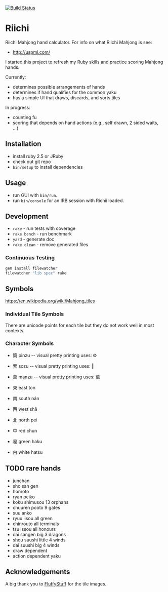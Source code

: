 [![Build Status](https://travis-ci.org/mgk/riichi.svg?branch=master)](https://travis-ci.org/mgk/riichi)

# Riichi

Riichi Mahjong hand calculator. For info on what Riichi Mahjong is see:

- http://uspml.com/

I started this project to refresh my Ruby skills and practice scoring Mahjong hands.

Currently:

- determines possible arrangements of hands
- determines if hand qualifies for the common yaku
- has a simple UI that draws, discards, and sorts tiles

In progress:

- counting fu
- scoring that depends on hand actions (e.g., self drawn, 2 sided waits, ...)

## Installation

- install ruby 2.5 or JRuby
- check out git repo
- `bin/setup` to install dependencies

## Usage

- run GUI with `bin/run`.
- run `bin/console` for an IRB session with Richii loaded.

## Development

- `rake` - run tests with coverage
- `rake bench` - run benchmark
- `yard` - generate doc
- `rake clean` - remove generated files

### Continuous Testing

```bash
gem install filewatcher
filewatcher "lib spec" rake
```

## Symbols

https://en.wikipedia.org/wiki/Mahjong_tiles

### Individual Tile Symbols

There are unicode points for each tile but they do not work well in most contexts.

### Character Symbols
- 筒 pinzu  -- visual pretty printing uses: ⨷
- 索 sozu   -- visual pretty printing uses: ‖
- 萬 manzu  -- visual pretty printing uses: 萬

- 東 east ton
- 南 south nán
- 西 west shā
- 北 north pei

- 中 red chun
- 發 green haku
- 白 white hatsu

## TODO rare hands

- junchan
- sho san gen
- honroto
- ryan peiko
- koku shimusou 13 orphans
- chuuren pooto 9 gates
- suu anko
- ryuu iisou all green
- chinrouto all terminals
- tsu issou all honours
- dai sangen big 3 dragons
- shou suushi little 4 winds
- dai suushi big 4 winds
- draw dependent
- action dependent yaku

## Acknowledgements

A big thank you to [FluffyStuff](https://github.com/FluffyStuff/riichi-mahjong-tiles) for the tile images.